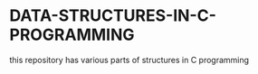 # DATA-STRUCTURES-IN-C-PROGRAMMING
this repository has various parts of structures in C programming

